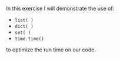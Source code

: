 
In this exercise I will demonstrate the use of:

- ```list( )```
- ```dict( )```
- ```set( )```
- ```time.time()```

to optimize the run time on our code.
